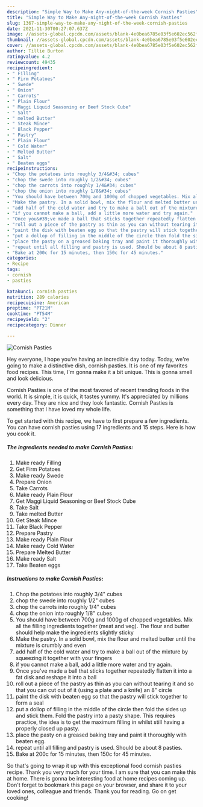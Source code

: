 ```yaml
---
description: "Simple Way to Make Any-night-of-the-week Cornish Pasties"
title: "Simple Way to Make Any-night-of-the-week Cornish Pasties"
slug: 1367-simple-way-to-make-any-night-of-the-week-cornish-pasties
date: 2021-11-30T00:27:07.637Z
image: //assets-global.cpcdn.com/assets/blank-4e0bea6785e03f5e602ec562f230caae08da540cada707380b4fe1bbebba43da.png
thumbnail: //assets-global.cpcdn.com/assets/blank-4e0bea6785e03f5e602ec562f230caae08da540cada707380b4fe1bbebba43da.png
cover: //assets-global.cpcdn.com/assets/blank-4e0bea6785e03f5e602ec562f230caae08da540cada707380b4fe1bbebba43da.png
author: Tillie Burton
ratingvalue: 4.2
reviewcount: 49435
recipeingredient:
- " Filling"
- " Firm Potatoes"
- " Swede"
- " Onion"
- " Carrots"
- " Plain Flour"
- " Maggi Liquid Seasoning or Beef Stock Cube"
- " Salt"
- " melted Butter"
- " Steak Mince"
- " Black Pepper"
- " Pastry"
- " Plain Flour"
- " Cold Water"
- " Melted Butter"
- " Salt"
- " Beaten eggs"
recipeinstructions:
- "Chop the potatoes into roughly 3/4&#34; cubes"
- "chop the swede into roughly 1/2&#34; cubes"
- "chop the carrots into roughly 1/4&#34; cubes"
- "chop the onion into roughly 1/8&#34; cubes"
- "You should have between 700g and 1000g of chopped vegetables. Mix all the filling ingredients together (meat and veg). The flour and butter should help make the ingredients slightly sticky"
- "Make the pastry. In a solid bowl, mix the flour and melted butter until the mixture is crumbly and even"
- "add half of the cold water and try to make a ball out of the mixture by squeezing it together with your fingers"
- "if you cannot make a ball, add a little more water and try again."
- "Once you&#39;ve made a ball that sticks together repeatedly flatten it into a fat disk and reshape it into a ball"
- "roll out a piece of the pastry as thin as you can without tearing it and so that you can cut out of it (using a plate and a knife) an 8&#34; circle"
- "paint the disk with beaten egg so that the pastry will stick together to form a seal"
- "put a dollop of filling in the middle of the circle then fold the sides up and stick them. Fold the pastry into a pasty shape. This requires practice, the idea is to get the maximum filling in whilst still having a properly closed up pasty."
- "place the pasty on a greased baking tray and paint it thoroughly with beaten egg."
- "repeat until all filling and pastry is used. Should be about 8 pasties."
- "Bake at 200c for 15 minutes, then 150c for 45 minutes."
categories:
- Recipe
tags:
- cornish
- pasties

katakunci: cornish pasties 
nutrition: 289 calories
recipecuisine: American
preptime: "PT21M"
cooktime: "PT54M"
recipeyield: "2"
recipecategory: Dinner

---
```



![Cornish Pasties](//assets-global.cpcdn.com/assets/blank-4e0bea6785e03f5e602ec562f230caae08da540cada707380b4fe1bbebba43da.png)

Hey everyone, I hope you're having an incredible day today. Today, we're going to make a distinctive dish, cornish pasties. It is one of my favorites food recipes. This time, I'm gonna make it a bit unique. This is gonna smell and look delicious.



Cornish Pasties is one of the most favored of recent trending foods in the world. It is simple, it is quick, it tastes yummy. It's appreciated by millions every day. They are nice and they look fantastic. Cornish Pasties is something that I have loved my whole life.


To get started with this recipe, we have to first prepare a few ingredients. You can have cornish pasties using 17 ingredients and 15 steps. Here is how you cook it.

<!--inarticleads1-->

##### The ingredients needed to make Cornish Pasties:

1. Make ready  Filling
1. Get  Firm Potatoes
1. Make ready  Swede
1. Prepare  Onion
1. Take  Carrots
1. Make ready  Plain Flour
1. Get  Maggi Liquid Seasoning or Beef Stock Cube
1. Take  Salt
1. Take  melted Butter
1. Get  Steak Mince
1. Take  Black Pepper
1. Prepare  Pastry
1. Make ready  Plain Flour
1. Make ready  Cold Water
1. Prepare  Melted Butter
1. Make ready  Salt
1. Take  Beaten eggs




<!--inarticleads2-->

##### Instructions to make Cornish Pasties:

1. Chop the potatoes into roughly 3/4&#34; cubes
1. chop the swede into roughly 1/2&#34; cubes
1. chop the carrots into roughly 1/4&#34; cubes
1. chop the onion into roughly 1/8&#34; cubes
1. You should have between 700g and 1000g of chopped vegetables. Mix all the filling ingredients together (meat and veg). The flour and butter should help make the ingredients slightly sticky
1. Make the pastry. In a solid bowl, mix the flour and melted butter until the mixture is crumbly and even
1. add half of the cold water and try to make a ball out of the mixture by squeezing it together with your fingers
1. if you cannot make a ball, add a little more water and try again.
1. Once you&#39;ve made a ball that sticks together repeatedly flatten it into a fat disk and reshape it into a ball
1. roll out a piece of the pastry as thin as you can without tearing it and so that you can cut out of it (using a plate and a knife) an 8&#34; circle
1. paint the disk with beaten egg so that the pastry will stick together to form a seal
1. put a dollop of filling in the middle of the circle then fold the sides up and stick them. Fold the pastry into a pasty shape. This requires practice, the idea is to get the maximum filling in whilst still having a properly closed up pasty.
1. place the pasty on a greased baking tray and paint it thoroughly with beaten egg.
1. repeat until all filling and pastry is used. Should be about 8 pasties.
1. Bake at 200c for 15 minutes, then 150c for 45 minutes.




So that's going to wrap it up with this exceptional food cornish pasties recipe. Thank you very much for your time. I am sure that you can make this at home. There is gonna be interesting food at home recipes coming up. Don't forget to bookmark this page on your browser, and share it to your loved ones, colleague and friends. Thank you for reading. Go on get cooking!
